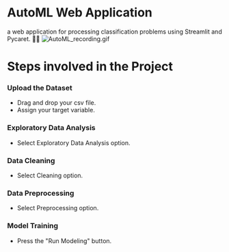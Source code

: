 # AutoML Web Application
a web application for processing classification problems using Streamlit and Pycaret. 🔎🔎
![AutoML_recording.gif](https://github.com/karinmash/AutoML/blob/21b9a49c067167bc150c3482e71dd9f23e32ed03/AutoML_recording.gif)

# Steps involved in the Project
### Upload the Dataset
  * Drag and drop your csv file.
  * Assign your target variable.

### Exploratory Data Analysis
  * Select Exploratory Data Analysis option.

### Data Cleaning
  * Select Cleaning option.

### Data Preprocessing
  * Select Preprocessing option.
    
### Model Training
  * Press the "Run Modeling" button.


    







   





 
